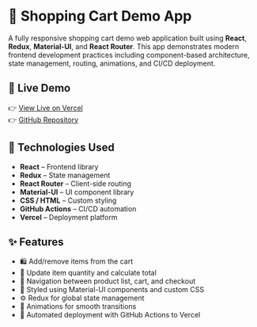 # 🛒 Shopping Cart Demo App

A fully responsive shopping cart demo web application built using **React**, **Redux**, **Material-UI**, and **React Router**. This app demonstrates modern frontend development practices including component-based architecture, state management, routing, animations, and CI/CD deployment.

## 🚀 Live Demo

👉 [View Live on Vercel](https://fashion-web-blue.vercel.app/)  
👉 [GitHub Repository](https://github.com/ddmalinda/fashion-web)

## 🧰 Technologies Used

- **React** – Frontend library
- **Redux** – State management
- **React Router** – Client-side routing
- **Material-UI** – UI component library
- **CSS / HTML** – Custom styling
- **GitHub Actions** – CI/CD automation
- **Vercel** – Deployment platform

## ✨ Features

- 🛍️ Add/remove items from the cart  
- 🧮 Update item quantity and calculate total  
- 🧭 Navigation between product list, cart, and checkout  
- 💅 Styled using Material-UI components and custom CSS  
- ⚙️ Redux for global state management  
- 🔄 Animations for smooth transitions  
- 🚀 Automated deployment with GitHub Actions to Vercel

